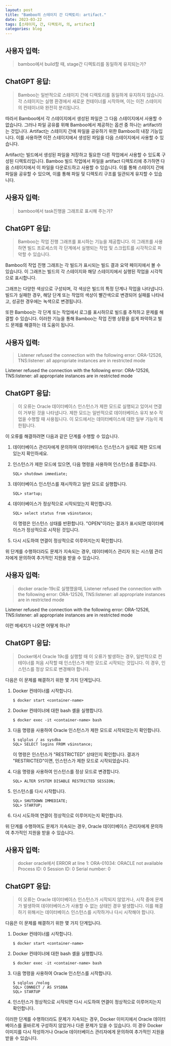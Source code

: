 ```yaml
---
layout: post
title: "Bamboo의 스테이지 간 디렉토리: artifact."
date: 2023-03-22
tags: [스테이지, 간, 디렉토리, 의, artifact]
categories: blog
---
```


## 사용자 입력:
> bamboo에서 build할 때, stage간 디렉토리를 동일하게 유지되는가?

## ChatGPT 응답:
> Bamboo는 일반적으로 스테이지 간에 디렉토리를 동일하게 유지하지 않습니다. 각 스테이지는 실행 환경에서 새로운 컨테이너를 시작하며, 이는 이전 스테이지의 컨테이너와 완전히 분리됩니다.

따라서 Bamboo에서 각 스테이지에서 생성된 파일은 그 다음 스테이지에서 사용할 수 없습니다. 그러나 파일 공유를 위해 Bamboo에서 제공하는 옵션 중 하나는 artifact라는 것입니다. Artifact는 스테이지 간에 파일을 공유하기 위한 Bamboo의 내장 기능입니다. 이를 사용하면 이전 스테이지에서 생성된 파일을 다음 스테이지에서 사용할 수 있습니다. 

Artifact는 빌드에서 생성된 파일을 저장하고 필요한 다른 작업에서 사용할 수 있도록 구성된 디렉토리입니다. Bamboo 빌드 작업에서 파일을 artifact 디렉토리에 추가하면 다음 스테이지에서 이 파일을 다운로드하고 사용할 수 있습니다. 이를 통해 스테이지 간에 파일을 공유할 수 있으며, 이를 통해 파일 및 디렉토리 구조를 일관되게 유지할 수 있습니다.

## 사용자 입력:
> bamboo에서 task진행을 그래프로 표시해 주는가?

## ChatGPT 응답:
> Bamboo는 작업 진행 그래프를 표시하는 기능을 제공합니다. 이 그래프를 사용하면 빌드 프로세스의 각 단계에서 실행되는 작업 및 스크립트를 시각적으로 파악할 수 있습니다.

Bamboo의 작업 진행 그래프는 각 빌드가 표시되는 빌드 결과 요약 페이지에서 볼 수 있습니다. 이 그래프는 빌드의 각 스테이지와 해당 스테이지에서 실행된 작업을 시각적으로 표시합니다.

그래프는 다양한 색상으로 구성되며, 각 색상은 빌드의 특정 단계나 작업을 나타냅니다. 빌드가 실패한 경우, 해당 단계 또는 작업의 색상이 빨간색으로 변경되어 실패를 나타내고, 성공한 경우에는 녹색으로 변경됩니다.

또한 Bamboo는 각 단계 또는 작업에서 로그를 표시하므로 빌드를 추적하고 문제를 해결할 수 있습니다. 이러한 기능을 통해 Bamboo는 작업 진행 상황을 쉽게 파악하고 빌드 문제를 해결하는 데 도움이 됩니다.

## 사용자 입력:
> Listener refused the connection with the following error:
ORA-12526, TNS:listener: all appropriate instances are in restricted mode
 
Listener refused the connection with the following error:
ORA-12526, TNS:listener: all appropriate instances are in restricted mode
 


## ChatGPT 응답:
> 이 오류는 Oracle 데이터베이스 인스턴스가 제한 모드로 실행되고 있어서 연결이 거부된 것을 나타냅니다. 제한 모드는 일반적으로 데이터베이스 유지 보수 작업을 수행할 때 사용됩니다. 이 모드에서는 데이터베이스에 대한 일부 기능이 제한됩니다.

이 오류를 해결하려면 다음과 같은 단계를 수행할 수 있습니다.

1. 데이터베이스 관리자에게 문의하여 데이터베이스 인스턴스가 실제로 제한 모드에 있는지 확인하세요.

2. 인스턴스가 제한 모드에 있으면, 다음 명령을 사용하여 인스턴스를 종료합니다.

   ```
   SQL> shutdown immediate;
   ```

3. 데이터베이스 인스턴스를 재시작하고 일반 모드로 실행합니다.

   ```
   SQL> startup;
   ```

4. 데이터베이스가 정상적으로 시작되었는지 확인합니다.

   ```
   SQL> select status from v$instance;
   ```

   이 명령은 인스턴스 상태를 반환합니다. "OPEN"이라는 결과가 표시되면 데이터베이스가 정상적으로 시작된 것입니다.

5. 다시 시도하여 연결이 정상적으로 이루어지는지 확인합니다.

위 단계를 수행하더라도 문제가 지속되는 경우, 데이터베이스 관리자 또는 시스템 관리자에게 문의하여 추가적인 지원을 받을 수 있습니다.

## 사용자 입력:
> docker oracle-19c로 실행했을때, Listener refused the connection with the following error:
ORA-12526, TNS:listener: all appropriate instances are in restricted mode
 
Listener refused the connection with the following error:
ORA-12526, TNS:listener: all appropriate instances are in restricted mode
 
이런 메세지가 나오면 어떻게 하나?

## ChatGPT 응답:
> Docker에서 Oracle 19c를 실행할 때 이 오류가 발생하는 경우, 일반적으로 컨테이너를 처음 시작할 때 인스턴스가 제한 모드로 시작되는 것입니다. 이 경우, 인스턴스를 정상 모드로 변경해야 합니다.

다음은 이 문제를 해결하기 위한 몇 가지 단계입니다.

1. Docker 컨테이너를 시작합니다.

   ```
   $ docker start <container-name>
   ```

2. Docker 컨테이너에 대한 bash 셸을 실행합니다.

   ```
   $ docker exec -it <container-name> bash
   ```

3. 다음 명령을 사용하여 Oracle 인스턴스가 제한 모드로 시작되었는지 확인합니다.

   ```
   $ sqlplus / as sysdba
   SQL> SELECT logins FROM v$instance;
   ```

   이 명령은 인스턴스가 "RESTRICTED" 상태인지 확인합니다. 결과가 "RESTRICTED"이면, 인스턴스가 제한 모드로 시작되었습니다.

4. 다음 명령을 사용하여 인스턴스를 정상 모드로 변경합니다.

   ```
   SQL> ALTER SYSTEM DISABLE RESTRICTED SESSION;
   ```

5. 인스턴스를 다시 시작합니다.

   ```
   SQL> SHUTDOWN IMMEDIATE;
   SQL> STARTUP;
   ```

6. 다시 시도하여 연결이 정상적으로 이루어지는지 확인합니다.

위 단계를 수행하여도 문제가 지속되는 경우, Oracle 데이터베이스 관리자에게 문의하여 추가적인 지원을 받을 수 있습니다.

## 사용자 입력:
> docker oracle에서 ERROR at line 1:
ORA-01034: ORACLE not available
Process ID: 0
Session ID: 0 Serial number: 0


## ChatGPT 응답:
> 이 오류는 Oracle 데이터베이스 인스턴스가 시작되지 않았거나, 시작 중에 문제가 발생하여 데이터베이스가 사용할 수 없는 상태인 경우 발생합니다. 이를 해결하기 위해서는 데이터베이스 인스턴스를 시작하거나 다시 시작해야 합니다.

다음은 이 문제를 해결하기 위한 몇 가지 단계입니다.

1. Docker 컨테이너를 시작합니다.

   ```
   $ docker start <container-name>
   ```

2. Docker 컨테이너에 대한 bash 셸을 실행합니다.

   ```
   $ docker exec -it <container-name> bash
   ```

3. 다음 명령을 사용하여 Oracle 인스턴스를 시작합니다.

   ```
   $ sqlplus /nolog
   SQL> CONNECT / AS SYSDBA
   SQL> STARTUP
   ```

4. 인스턴스가 정상적으로 시작되면 다시 시도하여 연결이 정상적으로 이루어지는지 확인합니다.

이러한 단계를 수행하더라도 문제가 지속되는 경우, Docker 이미지에서 Oracle 데이터베이스를 올바르게 구성하지 않았거나 다른 문제가 있을 수 있습니다. 이 경우 Docker 이미지를 다시 작성하거나 Oracle 데이터베이스 관리자에게 문의하여 추가적인 지원을 받을 수 있습니다.

